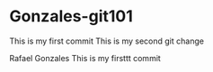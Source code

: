 # Gonzales-git101
This is my first commit 
This is my second git change


Rafael Gonzales
This is my firsttt commit
